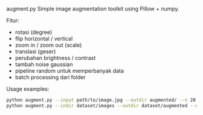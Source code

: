 augment.py
Simple image augmentation toolkit using Pillow + numpy.

Fitur:
- rotasi (degree)
- flip horizontal / vertical
- zoom in / zoom out (scale)
- translasi (geser)
- perubahan brightness / contrast
- tambah noise gaussian
- pipeline random untuk memperbanyak data
- batch processing dari folder

Usage examples:
```bash
python augment.py --input path/to/image.jpg --outdir augmented/ --n 20
python augment.py --indir dataset/images --outdir dataset/augmented --n-per-image 5
```